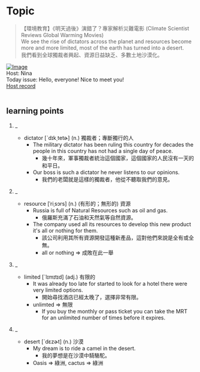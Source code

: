 # Topic

> 【環境教育】《明天過後》演錯了？專家解析災難電影 (Climate Scientist Reviews Global Warming Movies) <br>
> We see the rise of dictators across the planet and resources become more and more limited, most of the earth has turned into a desert. <br>
> 我們看到全球獨裁者興起、資源日益缺乏、多數土地沙漠化。 <br>

[![Image](https://cdn.voicetube.com/assets/thumbnails/47fqf8_J2HQ.jpg)](https://www.youtube.com/embed/47fqf8_J2HQ?rel=0&showinfo=0&cc_load_policy=0&controls=1&autoplay=1&iv_load_policy=3&playsinline=1&wmode=transparent&start=257&end=268&enablejsapi=1&origin=https://tw.voicetube.com&widgetid=1)<br>
Host: Nina
<br>Today issue: Hello, everyone! Nice to meet you!
<br>
[Host record](https://cdn.voicetube.com/tmp/everyday_records/2186512841442311/3426.mp3)
<br><br>
## learning points
1. _
	* dictator [ˋdɪk͵tetɚ] (n.) 獨裁者；專斷獨行的人
		- The military dictator has been ruling this country for decades the people in this country has not had a single day of peace.
			+ 幾十年來，軍事獨裁者統治這個國家，這個國家的人民沒有一天的和平日。
		- Our boss is such a dictator he never listens to our opinions.
			+ 我們的老闆就是這樣的獨裁者，他從不聽取我們的意見。

2. _
	* resource [ˈriˌsɔrs] (n.) (有形的；無形的) 資源
		- Russia is full of Natural Resources such as oil and gas.
			+ 俄羅斯充滿了石油和天然氣等自然資源。
		- The company used all its resources to develop this new product it's all or nothing for them.
			+ 該公司利用其所有資源開發這種新產品，這對他們來說是全有或全無。
			+ all or nothing => 成敗在此一舉

3. _
	* limited [ˋlɪmɪtɪd] (adj.) 有限的
		- It was already too late for started to look for a hotel there were very limited options.
			+ 開始尋找酒店已經太晚了，選擇非常有限。
		- unlimted => 無限
			+ If you buy the monthly or pass ticket you can take the MRT for an unlimited number of times before it expires.

4. _
	* desert [ˋdɛzɚt] (n.) 沙漠
		- My dream is to ride a camel in the desert.
			+ 我的夢想是在沙漠中騎駱駝。
		- Oasis => 綠洲, cactus => 綠洲
